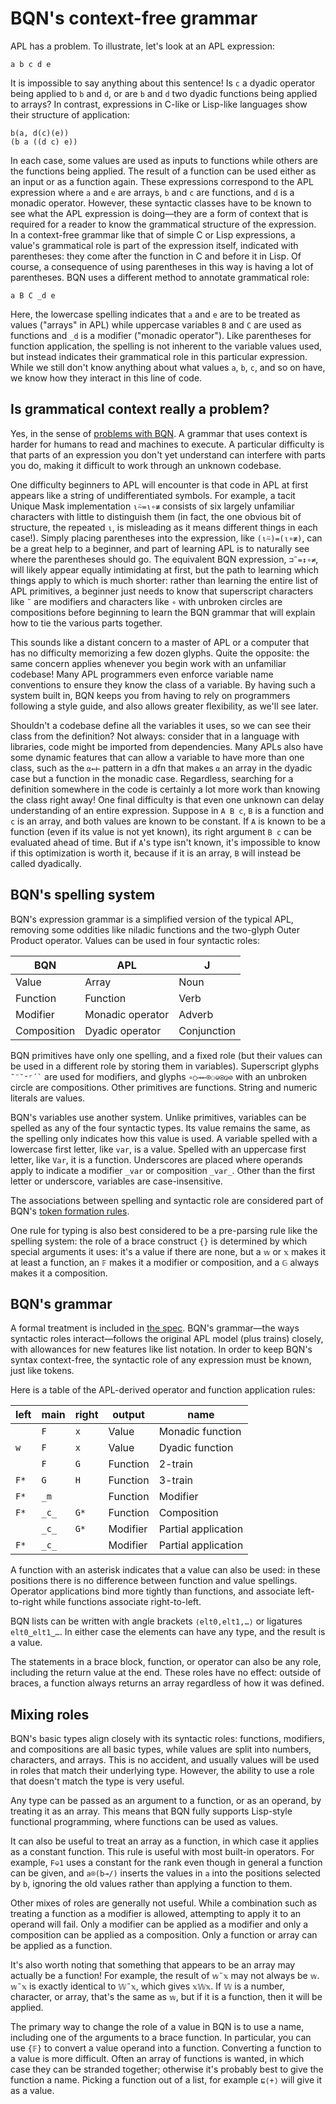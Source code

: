 # BQN's context-free grammar

APL has a problem. To illustrate, let's look at an APL expression:

    a b c d e

It is impossible to say anything about this sentence! Is `c` a dyadic operator being applied to `b` and `d`, or are `b` and `d` two dyadic functions being applied to arrays? In contrast, expressions in C-like or Lisp-like languages show their structure of application:

    b(a, d(c)(e))
    (b a ((d c) e))

In each case, some values are used as inputs to functions while others are the functions being applied. The result of a function can be used either as an input or as a function again. These expressions correspond to the APL expression where `a` and `e` are arrays, `b` and `c` are functions, and `d` is a monadic operator. However, these syntactic classes have to be known to see what the APL expression is doing—they are a form of context that is required for a reader to know the grammatical structure of the expression. In a context-free grammar like that of simple C or Lisp expressions, a value's grammatical role is part of the expression itself, indicated with parentheses: they come after the function in C and before it in Lisp. Of course, a consequence of using parentheses in this way is having a lot of parentheses. BQN uses a different method to annotate grammatical role:

    a B C _d e

Here, the lowercase spelling indicates that `a` and `e` are to be treated as values ("arrays" in APL) while uppercase variables `B` and `C` are used as functions and `_d` is a modifier ("monadic operator"). Like parentheses for function application, the spelling is not inherent to the variable values used, but instead indicates their grammatical role in this particular expression. While we still don't know anything about what values `a`, `b`, `c`, and so on have, we know how they interact in this line of code.

## Is grammatical context really a problem?

Yes, in the sense of [problems with BQN](../problems.md). A grammar that uses context is harder for humans to read and machines to execute. A particular difficulty is that parts of an expression you don't yet understand can interfere with parts you do, making it difficult to work through an unknown codebase.

One difficulty beginners to APL will encounter is that code in APL at first appears like a string of undifferentiated symbols. For example, a tacit Unique Mask implementation `⍳⍨=⍳∘≢` consists of six largely unfamiliar characters with little to distinguish them (in fact, the one obvious bit of structure, the repeated `⍳`, is misleading as it means different things in each case!). Simply placing parentheses into the expression, like `(⍳⍨)=(⍳∘≢)`, can be a great help to a beginner, and part of learning APL is to naturally see where the parentheses should go. The equivalent BQN expression, `⊐˜=↕∘≠`, will likely appear equally intimidating at first, but the path to learning which things apply to which is much shorter: rather than learning the entire list of APL primitives, a beginner just needs to know that superscript characters like `˜` are modifiers and characters like `∘` with unbroken circles are compositions before beginning to learn the BQN grammar that will explain how to tie the various parts together.

This sounds like a distant concern to a master of APL or a computer that has no difficulty memorizing a few dozen glyphs. Quite the opposite: the same concern applies whenever you begin work with an unfamiliar codebase! Many APL programmers even enforce variable name conventions to ensure they know the class of a variable. By having such a system built in, BQN keeps you from having to rely on programmers following a style guide, and also allows greater flexibility, as we'll see later.

Shouldn't a codebase define all the variables it uses, so we can see their class from the definition? Not always: consider that in a language with libraries, code might be imported from dependencies. Many APLs also have some dynamic features that can allow a variable to have more than one class, such as the `⍺←⊢` pattern in a dfn that makes `⍺` an array in the dyadic case but a function in the monadic case. Regardless, searching for a definition somewhere in the code is certainly a lot more work than knowing the class right away! One final difficulty is that even one unknown can delay understanding of an entire expression. Suppose in `A B c`, `B` is a function and `c` is an array, and both values are known to be constant. If `A` is known to be a function (even if its value is not yet known), its right argument `B c` can be evaluated ahead of time. But if `A`'s type isn't known, it's impossible to know if this optimization is worth it, because if it is an array, `B` will instead be called dyadically.

## BQN's spelling system

BQN's expression grammar is a simplified version of the typical APL, removing some oddities like niladic functions and the two-glyph Outer Product operator. Values can be used in four syntactic roles:

| BQN         | APL              | J
|-------------|------------------|------
| Value       | Array            | Noun
| Function    | Function         | Verb
| Modifier    | Monadic operator | Adverb
| Composition | Dyadic operator  | Conjunction

BQN primitives have only one spelling, and a fixed role (but their values can be used in a different role by storing them in variables). Superscript glyphs `` ˜¨˘⁼⌜´` `` are used for modifiers, and glyphs `∘○⊸⟜⌾⚇⎉⍟◶⊘` with an unbroken circle are compositions. Other primitives are functions. String and numeric literals are values.

BQN's variables use another system. Unlike primitives, variables can be spelled as any of the four syntactic types. Its value remains the same, as the spelling only indicates how this value is used. A variable spelled with a lowercase first letter, like `var`, is a value. Spelled with an uppercase first letter, like `Var`, it is a function. Underscores are placed where operands apply to indicate a modifier `_var` or composition `_var_`. Other than the first letter or underscore, variables are case-insensitive.

The associations between spelling and syntactic role are considered part of BQN's [token formation rules](../spec/token.md).

One rule for typing is also best considered to be a pre-parsing rule like the spelling system: the role of a brace construct `{}` is determined by which special arguments it uses: it's a value if there are none, but a `𝕨` or `𝕩` makes it at least a function, an `𝔽` makes it a modifier or composition, and a `𝔾` always makes it a composition.

## BQN's grammar

A formal treatment is included in [the spec](../spec/grammar.md). BQN's grammar—the ways syntactic roles interact—follows the original APL model (plus trains) closely, with allowances for new features like list notation. In order to keep BQN's syntax context-free, the syntactic role of any expression must be known, just like tokens.

Here is a table of the APL-derived operator and function application rules:

| left  | main  | right | output   | name
|-------|-------|-------|----------|------
|       |  `F`  |  `x`  | Value    | Monadic function
|  `w`  |  `F`  |  `x`  | Value    | Dyadic function
|       |  `F`  |  `G`  | Function | 2-train
|  `F*` |  `G`  |  `H`  | Function | 3-train
|  `F*` | `_m`  |       | Function | Modifier
|  `F*` | `_c_` |  `G*` | Function | Composition
|       | `_c_` |  `G*` | Modifier | Partial application
|  `F*` | `_c_` |       | Modifier | Partial application

A function with an asterisk indicates that a value can also be used: in these positions there is no difference between function and value spellings. Operator applications bind more tightly than functions, and associate left-to-right while functions associate right-to-left.

BQN lists can be written with angle brackets `⟨elt0,elt1,…⟩` or ligatures `elt0‿elt1‿…`. In either case the elements can have any type, and the result is a value.

The statements in a brace block, function, or operator can also be any role, including the return value at the end. These roles have no effect: outside of braces, a function always returns an array regardless of how it was defined.

## Mixing roles

BQN's basic types align closely with its syntactic roles: functions, modifiers, and compositions are all basic types, while values are split into numbers, characters, and arrays. This is no accident, and usually values will be used in roles that match their underlying type. However, the ability to use a role that doesn't match the type is very useful.

Any type can be passed as an argument to a function, or as an operand, by treating it as an array. This means that BQN fully supports Lisp-style functional programming, where functions can be used as values.

It can also be useful to treat an array as a function, in which case it applies as a constant function. This rule is useful with most built-in operators. For example, `F⎉1` uses a constant for the rank even though in general a function can be given, and `a⌾(b⊸/)` inserts the values in `a` into the positions selected by `b`, ignoring the old values rather than applying a function to them.

Other mixes of roles are generally not useful. While a combination such as treating a function as a modifier is allowed, attempting to apply it to an operand will fail. Only a modifier can be applied as a modifier and only a composition can be applied as a composition. Only a function or array can be applied as a function.

It's also worth noting that something that appears to be an array may actually be a function! For example, the result of `𝕨˜𝕩` may not always be `𝕨`. `𝕨˜𝕩` is exactly identical to `𝕎˜𝕩`, which gives `𝕩𝕎𝕩`. If `𝕎` is a number, character, or array, that's the same as `𝕨`, but if it is a function, then it will be applied.

The primary way to change the role of a value in BQN is to use a name, including one of the arguments to a brace function. In particular, you can use `{𝔽}` to convert a value operand into a function. Converting a function to a value is more difficult. Often an array of functions is wanted, in which case they can be stranded together; otherwise it's probably best to give the function a name. Picking a function out of a list, for example `⊑⟨+⟩` will give it as a value.
